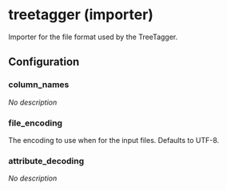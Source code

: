 # treetagger (importer)

Importer for the file format used by the TreeTagger.

## Configuration

###  column_names

*No description*

###  file_encoding

The encoding to use when for the input files. Defaults to UTF-8.

###  attribute_decoding

*No description*

